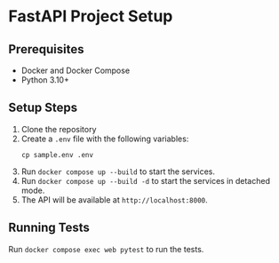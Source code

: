 # FastAPI Project Setup

## Prerequisites
- Docker and Docker Compose
- Python 3.10+

## Setup Steps

1. Clone the repository
2. Create a `.env` file with the following variables:
    ```
    cp sample.env .env
    ```
3. Run `docker compose up --build` to start the services.
4. Run `docker compose up --build -d` to start the services in detached mode.
5. The API will be available at `http://localhost:8000`.

## Running Tests
Run `docker compose exec web pytest` to run the tests.
